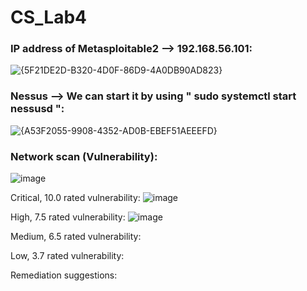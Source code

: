 # CS_Lab4

### IP address of Metasploitable2 --> 192.168.56.101:
![{5F21DE2D-B320-4D0F-86D9-4A0DB90AD823}](https://github.com/user-attachments/assets/3cfeb1ed-751b-4c3d-8686-d3ff82662a3f)

### Nessus --> We can start it by using " sudo systemctl start nessusd ":
![{A53F2055-9908-4352-AD0B-EBEF51AEEEFD}](https://github.com/user-attachments/assets/6879995c-a758-4b84-afc6-ad41ad1efaae)

### Network scan (Vulnerability):
![image](https://github.com/user-attachments/assets/34d4e7da-fa6a-488b-83bf-ba547129eac2)

Critical, 10.0 rated vulnerability:
![image](https://github.com/user-attachments/assets/06865358-19d9-456c-a027-9666581100b1)

High, 7.5 rated vulnerability:
![image](https://github.com/user-attachments/assets/da729c9b-bc4e-4e61-915b-d26d470425f1)

Medium, 6.5 rated vulnerability:


Low, 3.7 rated vulnerability:


Remediation suggestions:
